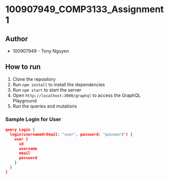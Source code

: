 # 100907949_COMP3133_Assignment1

## Author
- 100907949 - Tony Nguyen

## How to run
1. Clone the repository
2. Run `npm install` to install the dependencies
3. Run `npm start` to start the server
4. Open `http://localhost:3000/graphql` to access the GraphQL Playground
5. Run the queries and mutations

### Sample Login for User

```json
query Login {
  login(usernameOrEmail: "user", password: "password") {
    user {
      id
      username
      email
      password
    }
  }
}

```

